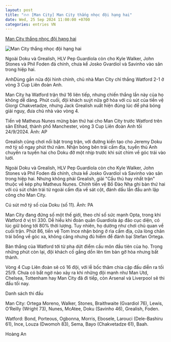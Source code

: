 ```yaml
---
layout: post
title: "🔥🔥 [Man City] Man City thắng nhọc đội hạng hai"
date: Wed, 25 Sep 2024 11:00:00 +0700
categories: entries VN
---
```

[Man City thắng nhọc đội hạng hai](https://vnexpress.net/man-city-thang-nhoc-doi-hang-hai-4796673.html)

![Man City thắng nhọc đội hạng hai](https://vcdn1-thethao.vnecdn.net/2024/09/25/man-city-nunes-1727210200-1727-9728-3123-1727210281.jpg?w=1200&h=0&q=100&dpr=1&fit=crop&s=Ak7bLK1-UIUOBw2wotwkdA)

Ngoài Doku và Grealish, HLV Pep Guardiola còn cho Kyle Walker, John Stones và Phil Foden đá chính, chưa kể Josko Gvardiol và Savinho vào sân trong hiệp hai.

AnhDùng gần nửa đội hình chính, chủ nhà Man City chỉ thắng Watford 2-1 ở vòng 3 Cup Liên đoàn Anh.

Man City hạ Watford trận thứ 16 liên tiếp, nhưng chiến thắng lần này của họ không dễ dàng. Phút cuối, đội khách suýt nữa gỡ hòa với cú sút của tiền vệ Giorgi Chakvetadze, nhưng Jack Grealish xuất hiện đúng lúc để phá bóng giải nguy, đưa chủ nhà vào vòng 4.

Tiền vệ Matheus Nunes mừng bàn thứ hai cho Man City trước Watford trên sân Etihad, thành phố Manchester, vòng 3 Cup Liên đoàn Anh tối 24/9/2024. Ảnh: AP

Grealish cũng chơi nổi bật trong trận, với đường kiến tạo cho Jeremy Doku mở tỷ số ngay phút thứ năm. Nhận bóng bên trái cấm địa, tuyển thủ Anh chuyền ra tuyến hai cho Doku đỡ một nhịp trước khi sút chìm về góc trái vào lưới.

Ngoài Doku và Grealish, HLV Pep Guardiola còn cho Kyle Walker, John Stones và Phil Foden đá chính, chưa kể Josko Gvardiol và Savinho vào sân trong hiệp hai. Nhưng không phải Grealish, giải "Cầu thủ hay nhất trận" thuộc về kép phụ Matheus Nunes. Chính tiền vệ Bồ Đào Nha ghi bàn thứ hai với cú sút chân trái từ ngoài cấm địa về sát cột, đánh dấu lần đầu anh lập công cho Man City.

Cú sút mở tỷ số của Doku (số 11). Ảnh: PA

Man City đang đứng số một thế giới, theo chỉ số sức mạnh Opta, trong khi Watford ở vị trí 330. Dễ hiểu khi đoàn quân Guardiola áp đảo cục diện, có lúc giữ bóng tới 80% thời lượng. Tuy nhiên, họ dường như chơi chủ quan về cuối trận. Phút 86, tiền vệ Tom Ince nhận bóng ở rìa cấm địa, cứa lòng chân trái bổng về góc xa, không căng nhưng đủ hiểm để đánh bại Stefan Ortega.

Bàn thắng của Watford tới từ pha dứt điểm cầu môn đầu tiên của họ. Trong những phút còn lại, đội khách cố gắng dồn lên tìm bàn gỡ hòa nhưng bất thành.

Vòng 4 Cup Liên đoàn sẽ có 16 đội, với lễ bốc thăm chia cặp đấu diễn ra tối 25/9. Chưa có bất ngờ nào xảy ra khi những đội mạnh như Man Utd, Chelsea, Tottenham hay Man City đã đi tiếp, còn Arsenal và Liverpool sẽ thi đấu tối nay.

Danh sách thi đấu

Man City: Ortega Moreno, Walker, Stones, Braithwaite (Gvardiol 76), Lewis, O’Reilly (Wright 73), Nunes, McAtee, Doku (Savinho 46), Grealish, Foden.

Watford: Bond, Porteous, Ogbonna, Morris, Ebosele, Larouci (Dele-Bashiru 61), Ince, Louza (Dwomoh 83), Sema, Bayo (Chakvetadze 61), Baah.

Hoàng An


